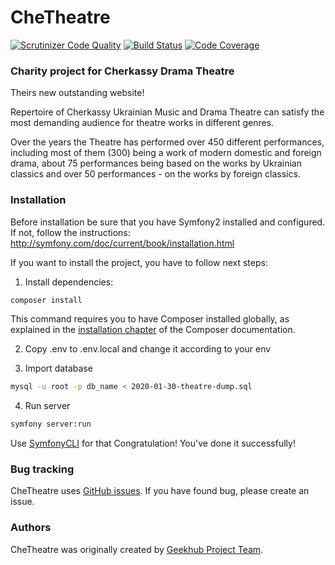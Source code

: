 CheTheatre 
===
 [![Scrutinizer Code Quality](https://scrutinizer-ci.com/g/geekhub-php/CheTheatre/badges/quality-score.png?b=master)](https://scrutinizer-ci.com/g/geekhub-php/CheTheatre/?branch=master)
 [![Build Status](https://travis-ci.org/geekhub-php/CheTheatre.svg?branch=develop)](https://travis-ci.org/geekhub-php/CheTheatre)
 [![Code Coverage](https://scrutinizer-ci.com/g/geekhub-php/CheTheatre/badges/coverage.png?b=master)](https://scrutinizer-ci.com/g/geekhub-php/CheTheatre/?branch=master)

### Charity project for Cherkassy Drama Theatre 
Theirs new outstanding website!

Repertoire of Cherkassy Ukrainian Music and Drama Theatre
can satisfy the most demanding audience for theatre 
works in different genres. 

Over the years the Theatre has performed over 
450 different performances, 
including most of them (300) being a work of 
modern domestic and foreign drama, 
about 75 performances being based on the works 
by Ukrainian classics and over 50 performances - 
on the works by foreign classics.

### Installation
Before installation be sure that you have Symfony2 installed and configured. If not, follow the instructions:
http://symfony.com/doc/current/book/installation.html

If you want to install the project, 
you have to follow next steps:

1. Install dependencies:
```bash
composer install
```

This command requires you to have Composer installed globally, 
as explained in the 
[installation chapter](https://getcomposer.org/doc/00-intro.md) 
of the Composer documentation.

2. Copy .env to .env.local and change it according to your env

3. Import database

```bash
mysql -u root -p db_name < 2020-01-30-theatre-dump.sql
```

4. Run server
```bash
symfony server:run
```
Use [SymfonyCLI](https://symfony.com/download) for that
Congratulation! You've done it successfully!

### Bug tracking

CheTheatre uses [GitHub issues](https://github.com/geekhub-php/CheTheatre/issues).
If you have found bug, please create an issue.

### Authors

CheTheatre was originally created by [Geekhub Project Team](http://geekhub.ck.ua).

[1]:  http://geekhub.ck.ua/

